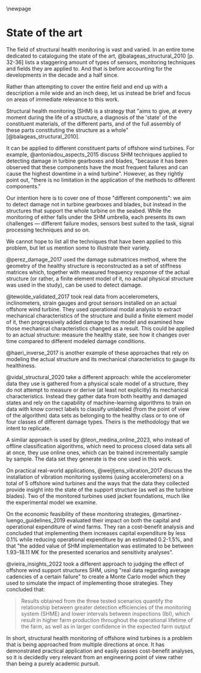 \newpage
# State of the art
<!-- Estudi de l’estat actual sobre el problema plantejat, en funció de tècnica, processos, metodologies, alternatives, etc. -->
The field of structural health monitoring is vast and varied. In an entire tome dedicated to cataloguing the state of the art, @balageas_structural_2010 [p. 32-36] lists a staggering amount of types of sensors, monitoring techniques and fields they are applied to. And that is before accounting for the developments in the decade and a half since.

Rather than attempting to cover the entire field and end up with a description a mile wide and an inch deep, let us instead be brief and focus on areas of immediate relevance to this work.

Structural health monitoring (SHM) is a strategy that "aims to give, at every moment during the life of a structure, a diagnosis of the 'state' of the constituent materials, of the different parts, and of the full assembly of these parts constituting the structure as a whole" [@balageas_structural_2010].

It can be applied to different constituent parts of offshore wind turbines. For example, @antoniadou_aspects_2015 discuss SHM techniques applied to detecting damage in turbine gearboxes and blades, "because it has been observed that these components have the most frequent failures and can cause the highest downtime in a wind turbine". However, as they rightly point out, "there is no limitation in the application of the methods to different components."

Our intention here is to cover one of those "different components": we aim to detect damage not in turbine gearboxes and blades, but instead in the structures that support the whole turbine on the seabed. While the monitoring of either falls under the SHM umbrella, each presents its own challenges — different failure modes, sensors best suited to the task, signal processing techniques and so on.

We cannot hope to list all the techniques that have been applied to this problem, but let us mention some to illustrate their variety.

@perez_damage_2017 used the damage submatrices method, where the geometry of the healthy structure is reconstructed as a set of stiffness matrices which, together with measured frequency response of the actual structure (or rather, a finite element model of it, no actual physical structure was used in the study), can be used to detect damage.

@tewolde_validated_2017 took real data from accelerometers, inclinometers, strain gauges and grout sensors installed on an actual offshore wind turbine. They used operational modal analysis to extract mechanical characteristics of the structure and build a finite element model of it, then progressively added damage to the model and examined how those mechanical characteristics changed as a result. This could be applied to an actual structure: measure the healthy state, see how it changes over time compared to different modeled damage conditions.

@haeri_inverse_2017 is another example of these approaches that rely on modeling the actual structure and its mechanical characteristics to gauge its healthiness.

@vidal_structural_2020 take a different approach: while the accelerometer data they use is gathered from a physical scale model of a structure, they do not attempt to measure or derive (at least not explicitly) its mechanical characteristics. Instead they gather data from both healthy and damaged states and rely on the capability of machine-learning algorithms to train on data with know correct labels to classify unlabeled (from the point of view of the algorithm) data sets as belonging to the healthy class or to one of four classes of different damage types. Theirs is the methodology that we intent to replicate.

A similar approach is used by @leon_medina_online_2023, who instead of offline classification algorithms, which need to process closed data sets all at once, they use online ones, which can be trained incrementally sample by sample. The data set they generate is the one used in this work.

On practical real-world applications, @weijtjens_vibration_2017 discuss the installation of vibration monitoring systems (using accelerometers) on a total of 5 offshore wind turbines and the ways that the data they collected provide insight into the state of the support structure (as well as the turbine blades). Two of the monitored turbines used jacket foundations, much like the experimental model we examine.

On the economic feasibility of these monitoring strategies, @martinez-luengo_guidelines_2019 evaluated their impact on both the capital and operational expenditure of wind farms. They ran a cost-benefit analysis and concluded that implementing them increases capital expenditure by less 0.1% while reducing operational expenditure by an estimated 0.2-1.5%, and that "the added value of SHM implementation was estimated to be between 1.93–18.11 M€ for the presented scenarios and sensitivity analyses".

@vieira_insights_2022 took a different approach to judging the effect of offshore wind support structures SHM, using "real data regarding average cadencies of a certain failure" to create a Monte Carlo model which they used to simulate the impact of implementing those strategies. They concluded that:

>   Results obtained from the three tested scenarios quantify the relationship between greater detection efficiencies of the monitoring system (SHME) and lower intervals between inspections (IbI), which result in higher farm production throughout the operational lifetime of the farm, as well as in larger confidence in the expected farm output

In short, structural health monitoring of offshore wind turbines is a problem that is being approached from multiple directions at once. It has demonstrated practical application and easily passes cost-benefit analyses, so it is decidedly very relevant from an engineering point of view rather than being a purely academic pursuit.
